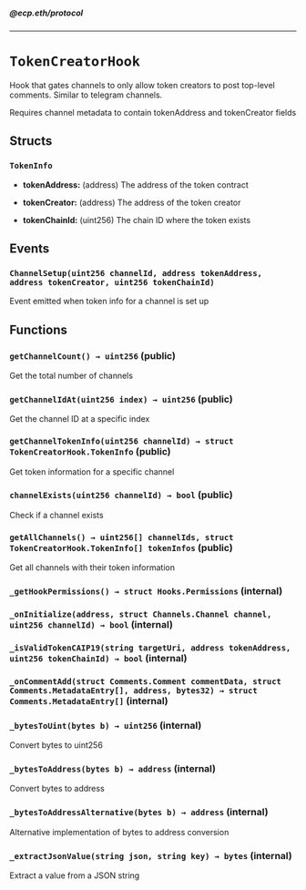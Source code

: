 ##### @ecp.eth/protocol

----

# `TokenCreatorHook`

Hook that gates channels to only allow token creators to post top-level comments. Similar to telegram channels.


Requires channel metadata to contain tokenAddress and tokenCreator fields

## Structs

### `TokenInfo`


- **tokenAddress:** (address) The address of the token contract



- **tokenCreator:** (address) The address of the token creator



- **tokenChainId:** (uint256) The chain ID where the token exists





## Events

### `ChannelSetup(uint256 channelId, address tokenAddress, address tokenCreator, uint256 tokenChainId)`

Event emitted when token info for a channel is set up





## Functions

### `getChannelCount() → uint256` (public)

Get the total number of channels




### `getChannelIdAt(uint256 index) → uint256` (public)

Get the channel ID at a specific index




### `getChannelTokenInfo(uint256 channelId) → struct TokenCreatorHook.TokenInfo` (public)

Get token information for a specific channel




### `channelExists(uint256 channelId) → bool` (public)

Check if a channel exists




### `getAllChannels() → uint256[] channelIds, struct TokenCreatorHook.TokenInfo[] tokenInfos` (public)

Get all channels with their token information




### `_getHookPermissions() → struct Hooks.Permissions` (internal)





### `_onInitialize(address, struct Channels.Channel channel, uint256 channelId) → bool` (internal)





### `_isValidTokenCAIP19(string targetUri, address tokenAddress, uint256 tokenChainId) → bool` (internal)





### `_onCommentAdd(struct Comments.Comment commentData, struct Comments.MetadataEntry[], address, bytes32) → struct Comments.MetadataEntry[]` (internal)





### `_bytesToUint(bytes b) → uint256` (internal)

Convert bytes to uint256




### `_bytesToAddress(bytes b) → address` (internal)

Convert bytes to address




### `_bytesToAddressAlternative(bytes b) → address` (internal)

Alternative implementation of bytes to address conversion




### `_extractJsonValue(string json, string key) → bytes` (internal)

Extract a value from a JSON string






